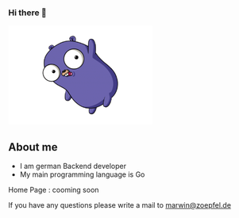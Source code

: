 ### Hi there 👋

<img src="iu.png"  width="290px" height="200px">

## About me
- I am german Backend developer
- My main programming language is Go

Home Page : cooming soon

If you have any questions please write a mail to <a href="mailto: marwin@zoepfel.de">marwin@zoepfel.de</a>
